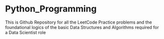 # Python_Programming
This is Github Repository for all the LeetCode Practice problems and the foundational logics of the basic Data Structures and Algorithms required for a Data Scientist role
